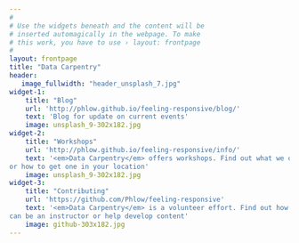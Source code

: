 ```yaml
---
#
# Use the widgets beneath and the content will be
# inserted automagically in the webpage. To make
# this work, you have to use › layout: frontpage
#
layout: frontpage
title: "Data Carpentry"
header:
   image_fullwidth: "header_unsplash_7.jpg"
widget-1:
    title: "Blog"
    url: 'http://phlow.github.io/feeling-responsive/blog/'
    text: 'Blog for update on current events'
    image: unsplash_9-302x182.jpg
widget-2:
    title: "Workshops"
    url: 'http://phlow.github.io/feeling-responsive/info/'
    text: '<em>Data Carpentry</em> offers workshops. Find out what we offer
or how to get one in your location'
    image: unsplash_9-302x182.jpg
widget-3:
    title: "Contributing"
    url: 'https://github.com/Phlow/feeling-responsive'
    text: '<em>Data Carpentry</em> is a volunteer effort. Find out how you 
can be an instructor or help develop content'
    image: github-303x182.jpg
---
```


<!--
<div id="videoModal" class="reveal-modal large" data-reveal="">
  <div class="flex-video widescreen vimeo" style="display: block;">
    <iframe width="1280" height="720" src="https://www.youtube.com/embed/3b5zCFSmVvU" frameborder="0" allowfullscreen></iframe>
  </div>
  <a class="close-reveal-modal">&#215;</a>
</div>
-->